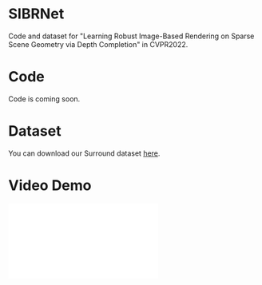 # SIBRNet
Code and dataset for "Learning Robust Image-Based Rendering on Sparse Scene Geometry via Depth Completion" in CVPR2022.

# Code
Code is coming soon.

# Dataset
You can download our Surround dataset [here](https://drive.google.com/file/d/1h-8t4-iHLa3ujwUgcy7wmmgyXAeEORue/view?usp=sharing).

# Video Demo
<iframe src="//player.bilibili.com/player.html?aid=767470380&bvid=BV1Lr4y1q7Yt&cid=555871318&page=1" scrolling="no" border="0" frameborder="no" framespacing="0" allowfullscreen="true"> </iframe>
